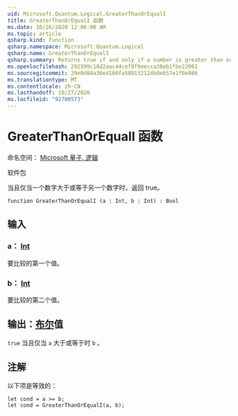 ```yaml
---
uid: Microsoft.Quantum.Logical.GreaterThanOrEqualI
title: GreaterThanOrEqualI 函数
ms.date: 10/26/2020 12:00:00 AM
ms.topic: article
qsharp.kind: function
qsharp.namespace: Microsoft.Quantum.Logical
qsharp.name: GreaterThanOrEqualI
qsharp.summary: Returns true if and only if a number is greater than or equal to another number.
ms.openlocfilehash: 292599c18d2aac44cef8f0eecca38eb1fbe22061
ms.sourcegitcommit: 29e0d88a30e4166fa580132124b0eb57e1f0e986
ms.translationtype: MT
ms.contentlocale: zh-CN
ms.lasthandoff: 10/27/2020
ms.locfileid: "92700573"
---
```

# <a name="greaterthanorequali-function"></a>GreaterThanOrEqualI 函数

命名空间： [Microsoft 量子. 逻辑](xref:Microsoft.Quantum.Logical)

软件包 [](https://nuget.org/packages/)


当且仅当一个数字大于或等于另一个数字时，返回 true。

```qsharp
function GreaterThanOrEqualI (a : Int, b : Int) : Bool
```


## <a name="input"></a>输入

### <a name="a--int"></a>a： [Int](xref:microsoft.quantum.lang-ref.int)

要比较的第一个值。


### <a name="b--int"></a>b： [Int](xref:microsoft.quantum.lang-ref.int)

要比较的第二个值。



## <a name="output--bool"></a>输出：[布尔](xref:microsoft.quantum.lang-ref.bool)值

`true` 当且仅当 `a` 大于或等于时 `b` 。

## <a name="remarks"></a>注解

以下项是等效的：

```Q#
let cond = a >= b;
let cond = GreaterThanOrEqualI(a, b);
```